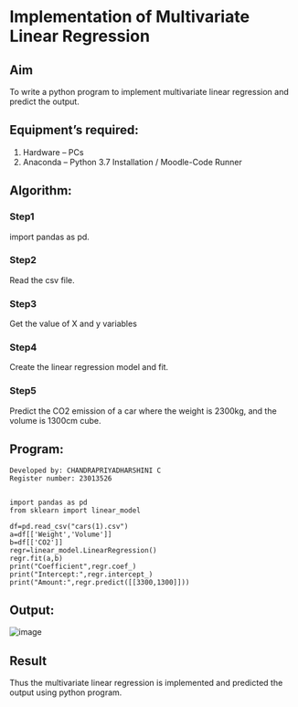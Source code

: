 # Implementation of Multivariate Linear Regression
## Aim
To write a python program to implement multivariate linear regression and predict the output.
## Equipment’s required:
1.	Hardware – PCs
2.	Anaconda – Python 3.7 Installation / Moodle-Code Runner
## Algorithm:
### Step1
import pandas as pd.
### Step2
Read the csv file.

### Step3
Get the value of X and y variables

### Step4
Create the linear regression model and fit.

### Step5
Predict the CO2 emission of a car where the weight is 2300kg, and the volume is 1300cm cube.

## Program:
```
Developed by: CHANDRAPRIYADHARSHINI C
Register number: 23013526


import pandas as pd
from sklearn import linear_model

df=pd.read_csv("cars(1).csv")
a=df[['Weight','Volume']]
b=df[['CO2']]
regr=linear_model.LinearRegression()
regr.fit(a,b)
print("Coefficient",regr.coef_)
print("Intercept:",regr.intercept_)
print("Amount:",regr.predict([[3300,1300]]))
```
## Output:



![image](https://github.com/Bosevennila/Multivariate-Linear-Regression/assets/144870486/aaa87578-3f71-4a64-bcdb-5c4de91c477d)


## Result
Thus the multivariate linear regression is implemented and predicted the output using python program.
